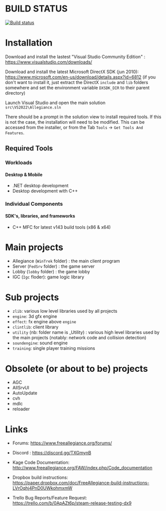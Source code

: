 # BUILD STATUS
[![Build status](https://ci.appveyor.com/api/projects/status/mllnn7jx72ge8u6s/branch/master?svg=true)](https://ci.appveyor.com/project/BackTrak/allegiance)

# Installation

Download and install the lastest "Visual Studio Community Edition" : https://www.visualstudio.com/downloads/

Download and install the latest Microsoft DirectX SDK (jun 2010): https://www.microsoft.com/en-us/download/details.aspx?id=6812 (if you don't want to install it, just extract the DirectX `include` and `lib` folders somewhere and set the environment variable `DXSDK_DIR` to their parent directory)

Launch Visual Studio and open the main solution `src\VS2022\Allegiance.sln`

There should be a prompt in the solution view to install required tools. If this is not the case, the installation will need to be modified.
This can be accessed from the installer, or from the Tab `Tools` -> `Get Tools And Features`.

## Required Tools
### Workloads
#### Desktop & Mobile
* .NET desktop development
* Desktop development with C++

### Individual Components
#### SDK's, libraries, and frameworks
* C++ MFC for latest v143 build tools (x86 & x64)

# Main projects

* Allegiance (`WinTrek` folder) : the main client program
* Server (`FedSrv` folder) : the game server
* Lobby (`lobby` folder) : the game lobby
* IGC (`Igc` floder): game logic library

# Sub projects
* `zlib`: various low level libraries used by all projects
* `engine`: 3d gfx engine
* `effect`: fx engine above `engine`
* `clintlib`: client library
* `utility` (nb: folder name is _Utility) : various high level libraries used by the main projects (notably: network code and collision detection)
* `soundengine`: sound engine
* `training`: single player training missions 

# Obsolete (or about to be) projects
* AGC
* AllSrvUI
* AutoUpdate
* cvh
* mdlc
* reloader

# Links
* Forums: https://www.freeallegiance.org/forums/

* Discord : https://discord.gg/TXGmynB

* Kage Code Documentation: http://www.freeallegiance.org/FAW/index.php/Code_documentation

* Dropbox build instructions: https://paper.dropbox.com/doc/FreeAllegiance-build-instructions-LVrOqhj4PnD0UWkohmxmW

* Trello Bug Reports/Feature Request: https://trello.com/b/0ApAZt6p/steam-release-testing-dx9
